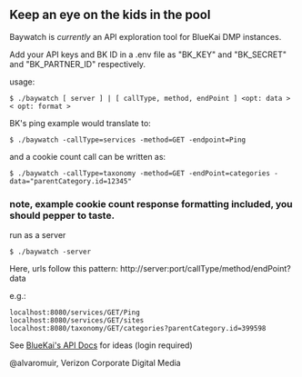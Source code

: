 ## Keep an eye on the kids in the pool
Baywatch is *currently* an API exploration tool for BlueKai DMP instances.

Add your API keys and BK ID in a .env file as "BK_KEY" and
"BK_SECRET" and "BK_PARTNER_ID" respectively.

usage:

```
$ ./baywatch [ server ] | [ callType, method, endPoint ] <opt: data > < opt: format >
```
BK's ping example would translate to:

```
$ ./baywatch -callType=services -method=GET -endpoint=Ping
```
and a cookie count call can be written as:
```
$ ./baywatch -callType=taxonomy -method=GET -endPoint=categories -data="parentCategory.id=12345"
```

### note, example cookie count response formatting included, you should pepper to taste.


run as a server

```
$ ./baywatch -server
```

Here, urls follow this pattern:
http://server:port/callType/method/endPoint?data

e.g.:
```
localhost:8080/services/GET/Ping
localhost:8080/services/GET/sites
localhost:8080/taxonomy/GET/categories?parentCategory.id=399598
```

See [BlueKai's API Docs](https://kb.bluekai.com/display/PD/BlueKai+API+Docs) for ideas (login required)


@alvaromuir, Verizon Corporate Digital Media
